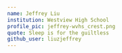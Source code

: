 ```yaml
---
name: Jeffrey Liu
institution: Westview High School
profile_pic: jeffrey-wvhs_crest.png
quote: Sleep is for the guiltless
github_user: liuzjeffrey
---
```

